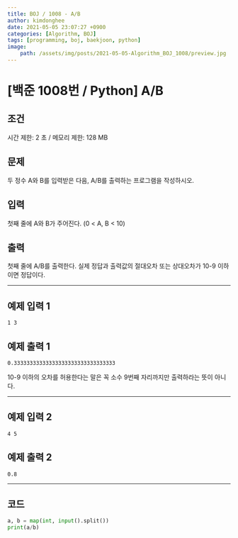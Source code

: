 ```yaml
---
title: BOJ / 1008 - A/B
author: kimdonghee
date: 2021-05-05 23:07:27 +0900
categories: [Algorithm, BOJ]
tags: [programming, boj, baekjoon, python]
image:
    path: /assets/img/posts/2021-05-05-Algorithm_BOJ_1008/preview.jpg
---
```


# **[백준 1008번 / Python] A/B**

## **조건**

시간 제한: 2 초 / 메모리 제한: 128 MB

## **문제**

두 정수 A와 B를 입력받은 다음, A/B를 출력하는 프로그램을 작성하시오.

## **입력**

첫째 줄에 A와 B가 주어진다. (0 < A, B < 10)

## **출력**

첫째 줄에 A/B를 출력한다. 실제 정답과 출력값의 절대오차 또는 상대오차가 10-9 이하이면 정답이다.

---

## **예제 입력 1**

```
1 3
```

## **예제 출력 1**

```
0.33333333333333333333333333333333
```

10-9 이하의 오차를 허용한다는 말은 꼭 소수 9번째 자리까지만 출력하라는 뜻이 아니다.

---

## **예제 입력 2**

```
4 5
```

## **예제 출력 2**

```
0.8
```

---

## **코드**

```python
a, b = map(int, input().split())
print(a/b)
```